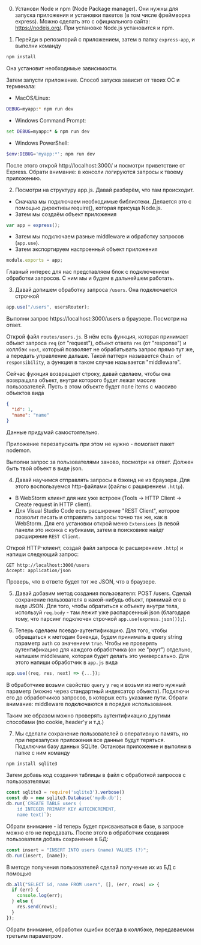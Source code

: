 0. Установи Node и npm (Node Package manager). Они нужны для запуска приложения и установки пакетов (в том числе фреймворка express).
   Можно сделать это с официального сайта: https://nodejs.org/. При установке Node.js установится и npm.

1. Перейди в репозиторий с приложением, затем в папку `express-app`, и выполни команду

```bash
npm install
```

Она установит необходимые зависимости.

Затем запусти приложение. Способ запуска зависит от твоих ОС и терминала:

- MacOS/Linux:

```bash
DEBUG=myapp:* npm run dev
```

- Windows Command Prompt:

```cmd
set DEBUG=myapp:* & npm run dev
```

- Windows PowerShell:

```powershell
$env:DEBUG='myapp:*'; npm run dev
```

После этого открой http://localhost:3000/ и посмотри приветствие от Express. Обрати внимание: в консоли логируются запросы к твоему приложению.

2. Посмотри на структуру app.js. Давай разберём, что там происходит.

- Сначала мы подключаем необходимые библиотеки. Делается это с помощью директивы require(), которая присуща Node.js.
- Затем мы создаём объект приложения

```js
var app = express();
```

- Затем мы подключаем разные middleware и обработку запросов (`app.use`).
- Затем экспортируем настроенный объект приложения

```js
module.exports = app;
```

Главный интерес для нас представляем блок с подключением обработки запросов. С ним мы и будем в дальнейшем работать.

3. Давай допишем обработку запроса `/users`. Она подключается строчкой

```js
app.use("/users", usersRouter);
```

Выполни запрос https://localhost:3000/users в браузере. Посмотри на ответ.

Открой файл `routes/users.js`. В нём есть функция, которая принимает объект запроса `req` (от "request"), объект ответа `res` (от "response") и коллбэк `next`,
который позволяет не обрабатывать запрос прямо тут же, а передать управление дальше. Такой паттерн называется `Chain of responsibility`, а функция в таком случае
называется "middleware".

Сейчас фукнция возвращает строку, давай сделаем, чтобы она возвращала объект, внутри которого будет лежат массив пользователей.
Пусть в этом объекте будет поле items с массиво объектов вида

```json
{
  "id": 1,
  "name": "name"
}
```

Данные придумай самостоятельно.

Приложение перезапускать при этом не нужно - помогает пакет nodemon.

Выполни запрос за пользователями заново, посмотри на ответ. Должен быть твой объект в виде json.

4. Давай научимся отправлять запросы в бэкенд не из браузера. Для этого воспользуемся http-файлами (файлы с раширением `.http`).

- В WebStorm клиент для них уже встроен (Tools -> HTTP Client -> Create request in HTTP client).
- Для Visual Studio Code есть расширение "REST Client", которое позволит писать и отправлять запросы точно так же, как в WebStorm.
Для его установки открой меню `Extensions` (в левой панели это иконка с кубиками, затем в поисковике найдт расширение `REST Client`.

Открой HTTP-клиент, создай файл запроса (с расширением `.http`) и напиши следующий запрос:

```http
GET http://localhost:3000/users
Accept: application/json
```

Проверь, что в ответе будет тот же JSON, что в браузере.

5. Давай добавим метод создания пользователя: POST /users. Сделай сохранение пользователя в какой-нибудь объект, принимай его в виде JSON.
   Для того, чтобы обратиться к объекту внутри тела, используй `req.body` - там лежит уже распарсенный json (благодаря тому, что парсинг подключен строчкой
   `app.use(express.json());`).

6. Теперь сделаем псевдо-аутентификацию. Для того, чтобы обращаться к методам бэкенда, будем принимать в query string параметр `auth`
   со значением `true`. Чтобы не проверять аутентификацию для каждого обработчика (он же "роут") отдельно, напишем middleware,
   которая будет делать это универсально.
   Для этого напиши обработчик в `app.js` вида

```js
app.use((req, res, next) => {...});
```

В обработчике возьми свойство `query` у `req` и возьми из него нужный параметр (можно через стандартный индексатор объекта).
Подключи его до обработчиков запросов, в которых есть указание пути. Обрати внимание: middleware подключаются в порядке использования.

Таким же образом можно проверять аутентификацию другими способами (по cookie, header'у и т.д.)

7. Мы сделали сохранение пользователей в оперативную память, но при перезапуске приложения все данные будут теряться.
   Подключим базу данных SQLite.
   Останови приложение и выполни в папке с ним команду

```bash
npm install sqlite3
```

Затем добавь код создания таблицы в файл с обработкой запросов с пользователями:

```js
const sqlite3 = require('sqlite3').verbose()
const db = new sqlite3.Database('mydb.db');
db.run(`CREATE TABLE users (
    id INTEGER PRIMARY KEY AUTOINCREMENT,
    name text)`);
```

Обрати внимание - id теперь будет присваиваться в базе, в запросе можно его не передавать.
После этого в обработчик создания пользователя добавь сохранение в БД:

```js
const insert = "INSERT INTO users (name) VALUES (?)";
db.run(insert, [name]);
```

В методе получения пользователей сделай получение их из БД с помощью

```js
db.all("SELECT id, name FROM users", [], (err, rows) => {
  if (err) {
    console.log(err);
  } else {
    res.send(rows);
  }
});
```

Обрати внимание, обработки ошибки всегда в коллбэке, передаваемом третьим параметром.
